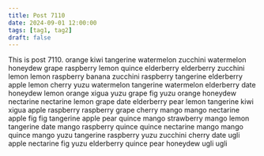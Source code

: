 ```yaml
---
title: Post 7110
date: 2024-09-01 12:00:00
tags: [tag1, tag2]
draft: false
---
```

This is post 7110.
orange
kiwi
tangerine
watermelon
zucchini
watermelon
honeydew
grape
raspberry
lemon
quince
elderberry
elderberry
zucchini
lemon
lemon
raspberry
banana
zucchini
raspberry
tangerine
elderberry
apple
lemon
cherry
yuzu
watermelon
tangerine
watermelon
elderberry
date
honeydew
lemon
orange
xigua
yuzu
grape
fig
yuzu
orange
honeydew
nectarine
nectarine
lemon
grape
date
elderberry
pear
lemon
tangerine
kiwi
xigua
apple
raspberry
raspberry
grape
cherry
mango
mango
nectarine
apple
fig
fig
tangerine
apple
pear
quince
mango
strawberry
mango
lemon
tangerine
date
mango
raspberry
quince
quince
nectarine
mango
mango
quince
mango
yuzu
tangerine
raspberry
yuzu
zucchini
cherry
date
ugli
apple
nectarine
fig
yuzu
elderberry
quince
pear
honeydew
ugli
ugli
